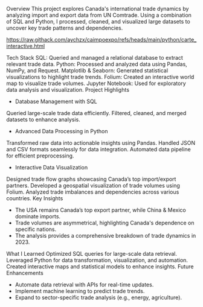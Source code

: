Overview
This project explores Canada's international trade dynamics by analyzing import and export data from UN Comtrade. Using a combination of SQL and Python, I processed, cleaned, and visualized large datasets to uncover key trade patterns and dependencies.

https://raw.githack.com/aychzx/caimpoexpo/refs/heads/main/python/carte_interactive.html

Tech Stack
SQL: Queried and managed a relational database to extract relevant trade data.
Python: Processed and analyzed data using Pandas, NumPy, and Request.
Matplotlib & Seaborn: Generated statistical visualizations to highlight trade trends.
Folium: Created an interactive world map to visualize trade volumes.
Jupyter Notebook: Used for exploratory data analysis and visualization.
Project Highlights
- Database Management with SQL

Queried large-scale trade data efficiently.
Filtered, cleaned, and merged datasets to enhance analysis.
- Advanced Data Processing in Python

Transformed raw data into actionable insights using Pandas.
Handled JSON and CSV formats seamlessly for data integration.
Automated data pipeline for efficient preprocessing.
- Interactive Data Visualization

Designed trade flow graphs showcasing Canada’s top import/export partners.
Developed a geospatial visualization of trade volumes using Folium.
Analyzed trade imbalances and dependencies across various countries.
Key Insights
- The USA remains Canada’s top export partner, while China & Mexico dominate imports.
- Trade volumes are asymmetrical, highlighting Canada's dependence on specific nations.
- The analysis provides a comprehensive breakdown of trade dynamics in 2023.

What I Learned
Optimized SQL queries for large-scale data retrieval.
Leveraged Python for data transformation, visualization, and automation.
Created interactive maps and statistical models to enhance insights.
Future Enhancements
- Automate data retrieval with APIs for real-time updates.
- Implement machine learning to predict trade trends.
- Expand to sector-specific trade analysis (e.g., energy, agriculture).
